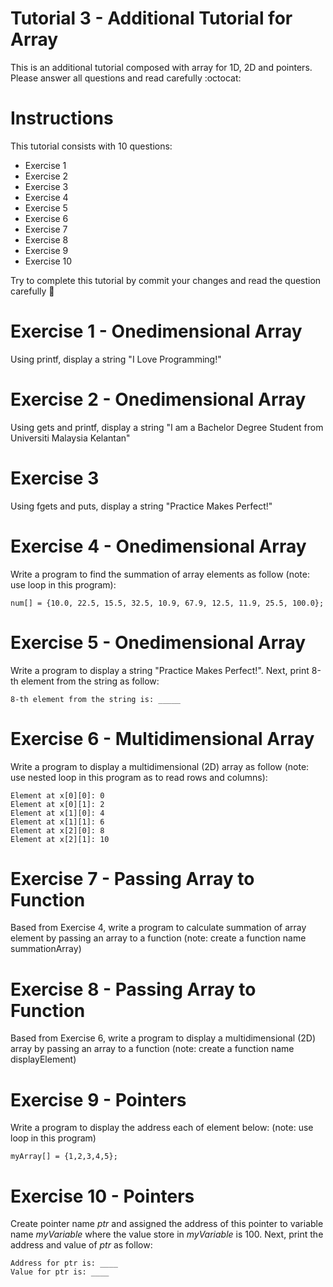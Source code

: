 # Tutorial 3 - Additional Tutorial for Array

This is an additional tutorial composed with array for 1D, 2D and pointers. Please answer all questions and read carefully :octocat:

# Instructions 

This tutorial consists with 10 questions: 

* Exercise 1
* Exercise 2
* Exercise 3
* Exercise 4
* Exercise 5
* Exercise 6
* Exercise 7
* Exercise 8
* Exercise 9
* Exercise 10

Try to complete this tutorial by commit your changes and read the question carefully :rocket: 

# Exercise 1 - Onedimensional Array
Using printf, display a string "I Love Programming!" 

# Exercise 2 - Onedimensional Array
Using gets and printf, display a string "I am a Bachelor Degree Student from Universiti Malaysia Kelantan"

# Exercise 3 
Using fgets and puts, display a string "Practice Makes Perfect!"

# Exercise 4 - Onedimensional Array
Write a program to find the summation of array elements as follow (note: use loop in this program): 

```
num[] = {10.0, 22.5, 15.5, 32.5, 10.9, 67.9, 12.5, 11.9, 25.5, 100.0};
```

# Exercise 5 - Onedimensional Array
Write a program to display a string "Practice Makes Perfect!". Next, print 8-th element from the string as follow:

```
8-th element from the string is: _____
```

# Exercise 6 - Multidimensional Array
Write a program to display a multidimensional (2D) array as follow (note: use nested loop in this program as to read rows and columns): 

```
Element at x[0][0]: 0
Element at x[0][1]: 2
Element at x[1][0]: 4
Element at x[1][1]: 6
Element at x[2][0]: 8
Element at x[2][1]: 10
```

# Exercise 7 - Passing Array to Function
Based from Exercise 4, write a program to calculate summation of array element by passing an array to a function (note: create a function name summationArray)

# Exercise 8 - Passing Array to Function
Based from Exercise 6, write a program to display a multidimensional (2D) array by passing an array to a function (note: create a function name displayElement)

# Exercise 9 - Pointers
Write a program to display the address each of element below: (note: use loop in this program)

```
myArray[] = {1,2,3,4,5};
```

# Exercise 10 - Pointers
Create pointer name *ptr* and assigned the address of this pointer to variable name *myVariable* where the value store in *myVariable* is 100. Next, print the address and value of *ptr* as follow:

```
Address for ptr is: ____
Value for ptr is: ____
```








